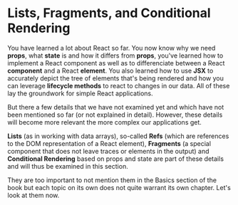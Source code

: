 # Lists, Fragments, and Conditional Rendering

You have learned a lot about React so far. You now know why we need **props**, what **state** is and how it differs from **props**, you've learned how to implement a React component as well as to differenciate between a React **component** and a React **element**. You also learned how to use **JSX** to accurately depict the tree of elements that's being rendered and how you can leverage **lifecycle methods** to react to changes in our data. All of these lay the groundwork for simple React applications.

But there a few details that we have not examined yet and which have not been mentioned so far \(or not explained in detail\). However, these details will become more relevant the more complex our applications get.

**Lists** \(as in working with data arrays\), so-called **Refs** \(which are references to the DOM representation of a React element\), **Fragments** \(a special component that does not leave traces or elements in the output\) and **Conditional Rendering** based on props and state are part of these details and will thus be examined in this section.

They are too important to not mention them in the Basics section of the book but each topic on its own does not quite warrant its own chapter. Let's look at them now.



